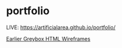 # portfolio

LIVE: https://artificialarea.github.io/portfolio/

[Earlier Greybox HTML Wireframes](https://artificialarea.github.io/portfolio/archive/greybox)
